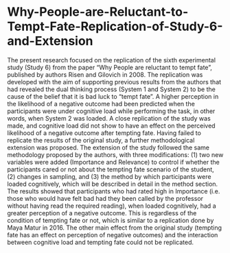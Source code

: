 # Why-People-are-Reluctant-to-Tempt-Fate-Replication-of-Study-6-and-Extension
The present research focused on the replication of the sixth experimental study (Study 6) from the paper “Why People are reluctant to tempt fate”, published by authors Risen and Gilovich in 2008. The replication was developed with the aim of supporting previous results from the authors that had revealed the dual thinking process (System 1 and System 2) to be the cause of the belief that it is bad luck to “tempt fate”. A higher perception in the likelihood of a negative outcome had been predicted when the participants were under cognitive load while performing the task, in other words, when System 2 was loaded. A close replication of the study was made, and cognitive load did not show to have an effect on the perceived likelihood of a negative outcome after tempting fate. Having failed to replicate the results of the original study, a further methodological extension was proposed. The extension of the study followed the same methodology proposed by the authors, with three modifications: (1) two new variables were added (Importance and Relevance) to control if whether the participants cared or not about the tempting fate scenario of the student, (2) changes in sampling, and (3) the method by which participants were loaded cognitively, which will be described in detail in the method section. The results showed that participants who had rated high in Importance (i.e. those who would have felt bad had they been called by the professor without having read the required reading), when loaded cognitively, had a greater perception of a negative outcome. This is regardless of the condition of tempting fate or not, which is similar to a replication done by Maya Matur in 2016. The other main effect from the original study (tempting fate has an effect on perception of negative outcomes) and the interaction between cognitive load and tempting fate could not be replicated.
